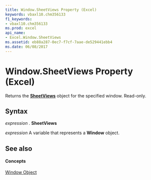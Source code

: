 ```yaml
---
title: Window.SheetViews Property (Excel)
keywords: vbaxl10.chm356133
f1_keywords:
- vbaxl10.chm356133
ms.prod: excel
api_name:
- Excel.Window.SheetViews
ms.assetid: eb88a287-0ec7-f7cf-7aae-de529441ebb4
ms.date: 06/08/2017
---
```



# Window.SheetViews Property (Excel)

Returns the **[SheetViews](sheetviews-object-excel.md)** object for the specified window. Read-only.


## Syntax

 _expression_ . **SheetViews**

 _expression_ A variable that represents a **Window** object.


## See also


#### Concepts


[Window Object](window-object-excel.md)

